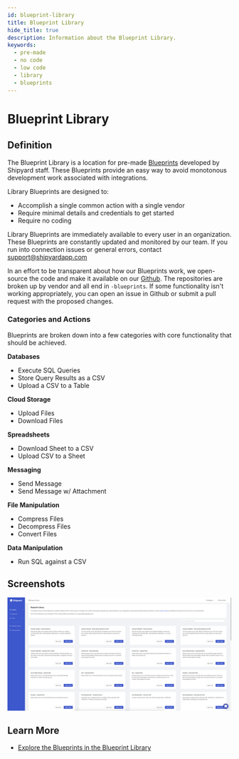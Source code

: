 ```yaml
---
id: blueprint-library
title: Blueprint Library
hide_title: true
description: Information about the Blueprint Library.
keywords:
  - pre-made
  - no code
  - low code
  - library
  - blueprints
---
```


# Blueprint Library

## Definition

The Blueprint Library is a location for pre-made [Blueprints](./blueprints/blueprints-overview) developed by Shipyard staff. These Blueprints provide an easy way to avoid monotonous development work associated with integrations.

Library Blueprints are designed to:

- Accomplish a single common action with a single vendor
- Require minimal details and credentials to get started
- Require no coding

Library Blueprints are immediately available to every user in an organization. These Blueprints are constantly updated and monitored by our team. If you run into connection issues or general errors, contact [support@shipyardapp.com](mailto:support@shipyardapp.com)

In an effort to be transparent about how our Blueprints work, we open-source the code and make it available on our [Github](https://github.com/shipyardapp). The repositories are broken up by vendor and all end in `-blueprints`. If some functionality isn't working appropriately, you can open an issue in Github or submit a pull request with the proposed changes.

### Categories and Actions

Blueprints are broken down into a few categories with core functionality that should be achieved.

**Databases**

- Execute SQL Queries
- Store Query Results as a CSV
- Upload a CSV to a Table

**Cloud Storage**

- Upload Files
- Download Files

**Spreadsheets**

- Download Sheet to a CSV
- Upload CSV to a Sheet

**Messaging**

- Send Message
- Send Message w/ Attachment

**File Manipulation**

- Compress Files
- Decompress Files
- Convert Files

**Data Manipulation**

- Run SQL against a CSV

## Screenshots

![Over 50+ Blueprints to take action on modern data platforms](../.gitbook/assets/image_80.png)

## Learn More

- [Explore the Blueprints in the Blueprint Library](https://www.shipyardapp.com/blueprint-library)
